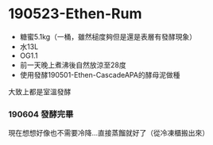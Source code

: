 # 190523-Ethen-Rum

* 糖蜜5.1kg（一桶，雖然槌度夠但是還是表層有發酵現象）
* 水13L
* OG1.1
* 前一天晚上煮沸後自然放涼至28度
* 使用發酵190501-Ethen-CascadeAPA的酵母泥做種

大致上都是室溫發酵

### 190604 發酵完畢

現在想想好像也不需要冷降...直接蒸餾就好了（從冷凍櫃搬出來）